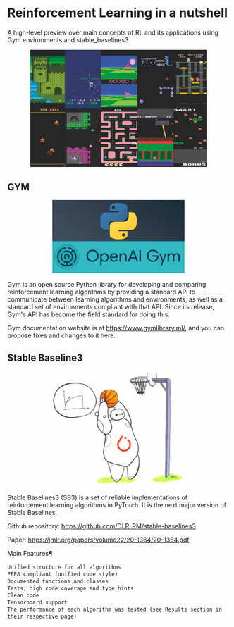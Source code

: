 # Reinforcement Learning in a nutshell
A high-level preview over main concepts of RL and its applications using Gym environments and stable_baselines3
<p align="center">
  <img src="https://github.com/EssamMohamedAbo-ElMkarem/Reinforcement-Learning-in-a-nutshell/blob/main/images/envs.png" style="width:400px;"/>
</p>


## GYM
<p align="center">
  <img src="https://github.com/EssamMohamedAbo-ElMkarem/Reinforcement-Learning-in-a-nutshell/blob/main/images/gym.jpg", style="width:300px;"/>
</p>

Gym is an open source Python library for developing and comparing reinforcement learning algorithms by providing a standard API to communicate between learning algorithms and environments, as well as a standard set of environments compliant with that API. Since its release, Gym's API has become the field standard for doing this.

Gym documentation website is at https://www.gymlibrary.ml/, and you can propose fixes and changes to it here.

## Stable Baseline3
<p align="center">
  <img src="https://github.com/EssamMohamedAbo-ElMkarem/Reinforcement-Learning-in-a-nutshell/blob/main/images/stable.png", style="width:300px;" />
</p>
Stable Baselines3 (SB3) is a set of reliable implementations of reinforcement learning algorithms in PyTorch. It is the next major version of Stable Baselines.

Github repository: https://github.com/DLR-RM/stable-baselines3

Paper: https://jmlr.org/papers/volume22/20-1364/20-1364.pdf

Main Features¶

    Unified structure for all algorithms
    PEP8 compliant (unified code style)
    Documented functions and classes
    Tests, high code coverage and type hints
    Clean code
    Tensorboard support
    The performance of each algorithm was tested (see Results section in their respective page)
